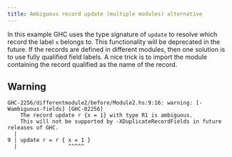 ```yaml
---
title: Ambiguous record update (multiple modules) alternative
---
```


In this example GHC uses the type signature of `update` to resolve which record the label `x` belongs to. This functionality will be deprecated in the future.
If the records are defined in different modules, then one solution is to use fully qualified field labels. A nice trick is to import the module containing the record qualified as the name of the record.

## Warning

```
GHC-2256/differentmodule2/before/Module2.hs:9:16: warning: [-Wambiguous-fields] [GHC-02256]
    The record update r {x = 1} with type R1 is ambiguous.
    This will not be supported by -XDuplicateRecordFields in future releases of GHC.
  |
9 | update r = r { x = 1 }
  |                ^^^^^
```